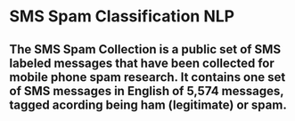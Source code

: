 # SMS Spam Classification NLP

## The SMS Spam Collection is a public set of SMS labeled messages that have been collected for mobile phone spam research. It contains one set of SMS messages in English of 5,574 messages, tagged acording being ham (legitimate) or spam.
